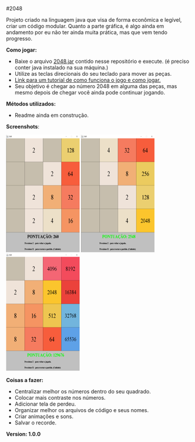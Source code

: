 #2048

Projeto criado na linguagem java que visa de forma econômica e legível, criar um código modular.
Quanto a parte gráfica, é algo ainda em andamento por eu não ter ainda muita prática, mas que vem tendo progresso.

**Como jogar:**

- Baixe o arquivo <a href="https://github.com/lucasgsa/2048Java/blob/master/2048.jar?raw=true">2048.jar</a> contido nesse repositório e execute. (é preciso conter java instalado na sua máquina.)
- Utilize as teclas direcionais do seu teclado para mover as peças.
- <a href="https://www.techtudo.com.br/dicas-e-tutoriais/noticia/2014/03/2048-aprenda-jogar-o-viciante-game-de-raciocinio-para-android-e-pc.html">Link para um tutorial de como funciona o jogo e como jogar.</a>
- Seu objetivo é chegar ao número 2048 em alguma das peças, mas mesmo depois de chegar você ainda pode continuar jogando.

**Métodos utilizados:**

- Readme ainda em construção.

**Screenshots**:


<img src="./exempleImages/init.png" width="200" height="320"> <img src="./exempleImages/win.png" width="200" height="320"> <img src="./exempleImages/recorde.png" width="200" height="320">

**Coisas a fazer:**

- Centralizar melhor os números dentro do seu quadrado.
- Colocar mais contraste nos números.
- Adicionar tela de perdeu.
- Organizar melhor os arquivos de código e seus nomes.
- Criar animações e sons.
- Salvar o recorde.

**Version: 1.0.0**